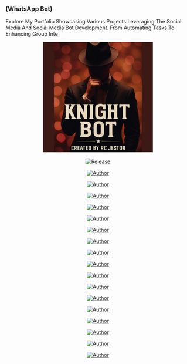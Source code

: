 ### (WhatsApp Bot)

Explore My Portfolio Showcasing Various Projects Leveraging The Social Media And Social Media Bot Development. From Automating Tasks To Enhancing Group Inte

<div align="center"> 
  <a href="https://github.com/MEHAJIBSHA"> 
    <img src="https://github.com/mruniquehacker/Knightbot-MD/blob/main/assets/bot_image.jpg" alt="Knight Bot" height="300"> 
  </a> 
</div>
<p align="center">
  <a href="https://github.com/MEHAJIBSHA/WhatsApp_Bot/fork"><img title="Release" src="https://img.shields.io/badge/Fork_And-Star_Repo%20-cyan.svg?style=for-the-badge&logo=aqua" /></a>
</p>
<p align="center">
<a href="https://github.com/techgod143/Wizard-MD"><img title="Author" src="https://img.shields.io/badge/Author-MrDevils 1-orange.svg?style=for-the-badge&logo=github"></a>
</p>
</p>
<p align="center">
<a href="https://github.com/techgod143/X-Asena"><img title="Author" src="https://img.shields.io/badge/Author-MrDevils 2-orange.svg?style=for-the-badge&logo=github"></a>
</p>
<p align="center">
<a href="https://github.com/techgod143/NTEEJ-MD"><img title="Author" src="https://img.shields.io/badge/Author-MrDevils 3-orange.svg?style=for-the-badge&logo=github"></a>
</p>
</p>
<p align="center">
<a href="https://github.com/techgod143/raganork-md"><img title="Author" src="https://img.shields.io/badge/Author-MrDevils 4-orange.svg?style=for-the-badge&logo=github"></a>
</p>
<p align="center">
<a href="https://github.com/isuruwa/WA-BOT"><img title="Author" src="https://img.shields.io/badge/Author-MrDevils 5-orange.svg?style=for-the-badge&logo=github"></a>
</p>
<p align="center">
<a href="https://github.com/mruniquehacker/Knightbot-MD"><img title="Author" src="https://img.shields.io/badge/Author-MrDevils 6-orange.svg?style=for-the-badge&logo=github"></a>
</p>
<p align="center">
<a href="https://github.com/RAVANA-SL/Termux-whatsappbot"><img title="Author" src="https://img.shields.io/badge/Author-MrDevils 7-orange.svg?style=for-the-badge&logo=github"></a>
</p>
<p align="center">
<a href="https://github.com/ZakiGans/termux-whatsapp-bot"><img title="Author" src="https://img.shields.io/badge/Author-MrDevils 8-orange.svg?style=for-the-badge&logo=github"></a>
<p align="center">
<a href="https://github.com/Nurutomo/wabot-aq"><img title="Author" src="https://img.shields.io/badge/Author-MrDevils 9-orange.svg?style=for-the-badge&logo=github"></a>
</p>
<p align="center">
<a href="https://github.com/MRSHABAN40/SHABAN-MD-V5"><img title="Author" src="https://img.shields.io/badge/Author-MrDevils 10-orange.svg?style=for-the-badge&logo=github"></a>
<p align="center">
<a href="https://github.com/ibrahimadams254/BWM-XMD-QUANTUM-"><img title="Author" src="https://img.shields.io/badge/Author-MrDevils 11-orange.svg?style=for-the-badge&logo=github"></a>
</p>
<p align="center">
<a href="https://github.com/Tohidkhan6332/TOHID_MD"><img title="Author" src="https://img.shields.io/badge/Author-MrDevils 12-orange.svg?style=for-the-badge&logo=github"></a>
<p align="center">
<a href="https://github.com/VimuwaTik/Bos-Whatsapp-bot"><img title="Author" src="https://img.shields.io/badge/Author-MrDevils 13-orange.svg?style=for-the-badge&logo=github"></a>
</p>
<p align="center">
<a href="https://github.com/Ayush-Goyal-coding/Whatsapp-Movie-Bot"><img title="Author" src="https://img.shields.io/badge/Author-MrDevils 14-orange.svg?style=for-the-badge&logo=github"></a>
<p align="center">
<a href="https://github.com/DARKSILENCE04/DARK-SILENCE-MD"><img title="Author" src="https://img.shields.io/badge/Author-MrDevils 15-orange.svg?style=for-the-badge&logo=github"></a>
<p align="center">
<a href="https://github.com/NaCkS-ai/Sung-Suho-MD"><img title="Author" src="https://img.shields.io/badge/Author-MrDevils 16-orange.svg?style=for-the-badge&logo=github"></a>
<p align="center">
<a href="https://github.com/NaCkS-ai/MALVIN-XD"><img title="Author" src="https://img.shields.io/badge/Author-MrDevils 17-orange.svg?style=for-the-badge&logo=github"></a>

